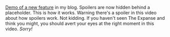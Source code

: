 <a href="https://www.youtube.com/watch?v=Cys5H1O7SLQ">Demo of a new feature</a> in my blog. Spoilers are now hidden behind a placeholder. This is how it works. Warning there's a spoiler in this video about how spoilers work. Not kidding. If you haven't seen The Expanse and think you might, you should avert your eyes at the right moment in this video. <i>Sorry! </i>
